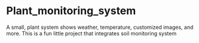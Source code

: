 # Plant_monitoring_system
A small, plant system shows weather, temperature, customized images, and more. This is a fun little project that integrates soil monitoring system 
